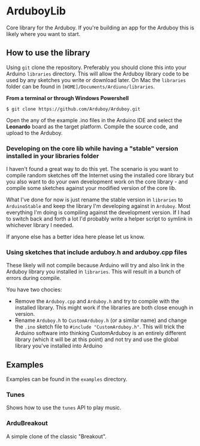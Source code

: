 ArduboyLib
==========

Core library for the Arduboy.  If you're building an app for the Arduboy this is likely where you want to start.


## How to use the library

Using `git` clone the repository.  Preferably you should clone this into your Arduino `libraries` directory.  This will allow the Arduboy library code to be used by any sketches you write or download later.  On Mac the `libraries` folder can be found in `[HOME]/Documents/Ardiuno/libraries`.

**From a terminal or through Windows Powershell**
	
    $ git clone https://github.com/Arduboy/Arduboy.git

Open the any of the example .ino files in the Arduino IDE and select the **Leonardo** board as the target platform. Compile the source code, and upload to the Arduboy.

### Developing on the core lib while having a "stable" version installed in your libraries folder

I haven't found a great way to do this yet.  The scenario is you want to compile random sketches off the Internet using the installed core library but you also want to do your own development work on the core library - and compile some sketches against your modified version of the core lib.

What I've done for now is just rename the stable version in `libraries` to `ArduinoStable` and keep the library I'm developing against in `Arduboy`.  Most everything I'm doing is compiling against the development version.  If I had to switch back and forth a lot I'd probably write a helper script to symlink in whichever library I needed.

If anyone else has a better idea here please let us know.

### Using sketches that include arduboy.h and arduboy.cpp files

These likely will not compile because Arduino will try and also link in the Arduboy library you installed in `libraries`.  This will result in a bunch of errors during compile.


You have two chocies:

- Remove the `Arduboy.cpp` and `Arduboy.h` and try to compile with the installed library.  This might work if the libraries are both close enough in version.
- Rename `Arduboy.h` to `CustomArduboy.h` (or a similar name) and change the `.ino` sketch file to `#include "CustomArduboy.h"`.  This will trick the Arduino software into thinking CustomArduboy is an entirely different library (which it will be at this point) and not try and use the global library you've installed into Arduino

## Examples

Examples can be found in the `examples` directory.

### Tunes

Shows how to use the `tunes` API to play music.

### ArduBreakout

A simple clone of the classic "Breakout".
